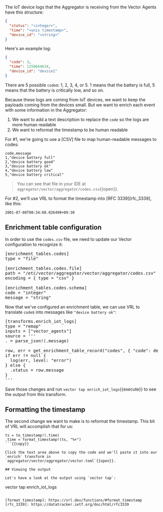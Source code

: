 The IoT device logs that the Aggregator is receiving from the Vector Agents have this structure:

```json
{
  "status": "<integer>",
  "time": "<unix timestamp>",
  "device_id": "<string>"
}
```

Here's an example log:

```json
{
  "code": 3,
  "time": 1259664634,
  "device_id": "device1"
}
```

There are 5 possible `code`s: 1, 2, 3, 4, or 5. 1 means that the battery is full, 5 means
that the battery is critically low, and so on.

Because these logs are coming from IoT devices, we want to keep the payloads coming from the devices
small. But we want to enrich each event with some information in the Aggregator:

1. We want to add a text description to replace the `code` so the logs are more human readable
2. We want to reformat the timestamp to be human readable

For #1, we're going to use a [CSV] file to map human-readable messages to codes:

```csv
code,message
1,"device battery full"
2,"device battery good"
3,"device battery ok"
4,"device battery low"
5,"device battery critical"
```

> You can see that file in your IDE at `aggregator/vector/aggregator/codes.csv`{{open}}.

For #2, we'll use VRL to format the timestamp into [RFC 3339][rfc_3339], like this:

```
2001-07-08T00:34:60.026490+09:30
```

## Enrichment table configuration

In order to use the `codes.csv` file, we need to update our Vector configuration to recognize it:

<pre class="file" data-filename="aggregator/vector/aggregator/vector.toml" data-target="insert" data-marker="#insert-enrichment-tables-config">[enrichment_tables.codes]
type = "file"

[enrichment_tables.codes.file]
path = "/etc/vector/aggregator/vector/aggregator/codes.csv"
encoding = { type = "csv" }

[enrichment_tables.codes.schema]
code = "integer"
message = "string"</pre>

Now that we've configured an enrichment table, we can use VRL to translate `code`s into messages like `"device battery
ok"`:

<pre class="file" data-filename="aggregator/vector/aggregator/vector.toml" data-target="insert" data-marker="#insert-enrichment-transform">[transforms.enrich_iot_logs]
type = "remap"
inputs = ["vector_agents"]
source = '''
. = parse_json!(.message)

row, err = get_enrichment_table_record("codes", { "code": del(.code) })
if err != null {
  log(err, level: "error")
} else {
  .status = row.message
}
'''</pre>

Save those changes and run `vector tap enrich_iot_logs`{{execute}} to see the output from this transform.

## Formatting the timestamp

The second change we want to make is to reformat the timestamp. This bit of VRL will accomplish that for us:

```
ts = to_timestamp!(.time)
.time = format_timestamp!(ts, "%+")
```{{copy}}

Click the text area above to copy the code and we'll paste it into our `enrich` transform in
`aggregator/vector/aggregator/vector.toml`{{open}}.

## Viewing the output

Let's have a look at the output using `vector tap`:

```
vector tap enrich_iot_logs
```{{execute}}

[format_timestamp]: https://vrl.dev/functions/#format_timestamp
[rfc_3339]: https://datatracker.ietf.org/doc/html/rfc3339